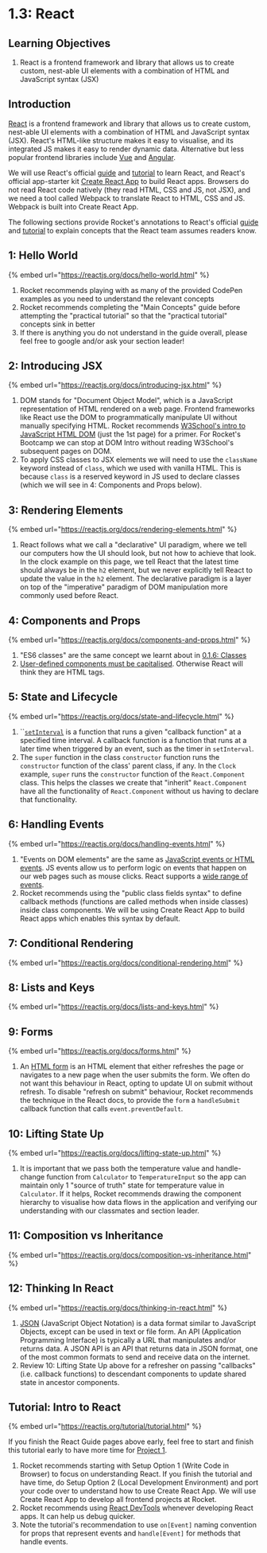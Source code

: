 # 1.3: React

## Learning Objectives

1. React is a frontend framework and library that allows us to create custom, nest-able UI elements with a combination of HTML and JavaScript syntax (JSX)

## Introduction

[React](https://reactjs.org) is a frontend framework and library that allows us to create custom, nest-able UI elements with a combination of HTML and JavaScript syntax (JSX). React's HTML-like structure makes it easy to visualise, and its integrated JS makes it easy to render dynamic data. Alternative but less popular frontend libraries include [Vue](https://vuejs.org) and [Angular](https://angularjs.org).

We will use React's official [guide](https://reactjs.org/docs/hello-world.html) and [tutorial](https://reactjs.org/tutorial/tutorial.html) to learn React, and React's official app-starter kit [Create React App](https://create-react-app.dev) to build React apps. Browsers do not read React code natively (they read HTML, CSS and JS, not JSX), and we need a tool called Webpack to translate React to HTML, CSS and JS. Webpack is built into Create React App.

The following sections provide Rocket's annotations to React's official [guide](https://reactjs.org/docs/hello-world.html) and [tutorial](https://reactjs.org/tutorial/tutorial.html) to explain concepts that the React team assumes readers know.

## 1: Hello World

{% embed url="https://reactjs.org/docs/hello-world.html" %}

1. Rocket recommends playing with as many of the provided CodePen examples as you need to understand the relevant concepts
2. Rocket recommends completing the "Main Concepts" guide before attempting the "practical tutorial" so that the "practical tutorial" concepts sink in better
3. If there is anything you do not understand in the guide overall, please feel free to google and/or ask your section leader!

## 2: Introducing JSX

{% embed url="https://reactjs.org/docs/introducing-jsx.html" %}

1. DOM stands for "Document Object Model", which is a JavaScript representation of HTML rendered on a web page. Frontend frameworks like React use the DOM to programmatically manipulate UI without manually specifying HTML. Rocket recommends [W3School's intro to JavaScript HTML DOM](https://www.w3schools.com/js/js\_htmldom.asp) (just the 1st page) for a primer. For Rocket's Bootcamp we can stop at DOM Intro without reading W3School's subsequent pages on DOM.
2. To apply CSS classes to JSX elements we will need to use the `className` keyword instead of `class`, which we used with vanilla HTML. This is because `class` is a reserved keyword in JS used to declare classes (which we will see in 4: Components and Props below).

## 3: Rendering Elements

{% embed url="https://reactjs.org/docs/rendering-elements.html" %}

1. React follows what we call a "declarative" UI paradigm, where we tell our computers how the UI should look, but not how to achieve that look. In the clock example on this page, we tell React that the latest time should always be in the `h2` element, but we never explicitly tell React to update the value in the `h2` element. The declarative paradigm is a layer on top of the "imperative" paradigm of DOM manipulation more commonly used before React.

## 4: Components and Props

{% embed url="https://reactjs.org/docs/components-and-props.html" %}

1. "ES6 classes" are the same concept we learnt about in [0.1.6: Classes](../../0-foundations/0.1-javascript/0.1.6-classes.md)
2. [User-defined components must be capitalised](https://reactjs.org/docs/jsx-in-depth.html#user-defined-components-must-be-capitalized). Otherwise React will think they are HTML tags.

## 5: State and Lifecycle

{% embed url="https://reactjs.org/docs/state-and-lifecycle.html" %}

1. ``[`setInterval`](https://www.w3schools.com/jsref/met\_win\_setinterval.asp) is a function that runs a given "callback function" at a specified time interval. A callback function is a function that runs at a later time when triggered by an event, such as the timer in `setInterval`.
2. The `super` function in the class `constructor` function runs the `constructor` function of the class' parent class, if any. In the `Clock` example, `super` runs the `constructor` function of the `React.Component` class. This helps the classes we create that "inherit" `React.Component` have all the functionality of `React.Component` without us having to declare that functionality.

## 6: Handling Events

{% embed url="https://reactjs.org/docs/handling-events.html" %}

1. "Events on DOM elements" are the same as [JavaScript events or HTML events](https://www.w3schools.com/js/js\_events.asp). JS events allow us to perform logic on events that happen on our web pages such as mouse clicks. React supports a [wide range of events](https://reactjs.org/docs/events.html#supported-events).
2. Rocket recommends using the "public class fields syntax" to define callback methods (functions are called methods when inside classes) inside class components. We will be using Create React App to build React apps which enables this syntax by default.

## 7: Conditional Rendering

{% embed url="https://reactjs.org/docs/conditional-rendering.html" %}

## 8: Lists and Keys

{% embed url="https://reactjs.org/docs/lists-and-keys.html" %}

## 9: Forms

{% embed url="https://reactjs.org/docs/forms.html" %}

1. An [HTML form](https://www.w3schools.com/html/html\_forms.asp) is an HTML element that either refreshes the page or navigates to a new page when the user submits the form. We often do not want this behaviour in React, opting to update UI on submit without refresh. To disable "refresh on submit" behaviour, Rocket recommends the technique in the React docs, to provide the `form` a `handleSubmit` callback function that calls `event.preventDefault`.

## 10: Lifting State Up

{% embed url="https://reactjs.org/docs/lifting-state-up.html" %}

1. It is important that we pass both the temperature value and handle-change function from `Calculator` to `TemperatureInput` so the app can maintain only 1 "source of truth" state for temperature value in `Calculator`. If it helps, Rocket recommends drawing the component hierarchy to visualise how data flows in the application and verifying our understanding with our classmates and section leader.

## 11: Composition vs Inheritance

{% embed url="https://reactjs.org/docs/composition-vs-inheritance.html" %}

## 12: Thinking In React

{% embed url="https://reactjs.org/docs/thinking-in-react.html" %}

1. [JSON](https://www.w3schools.com/js/js\_json\_intro.asp) (JavaScript Object Notation) is a data format similar to JavaScript Objects, except can be used in text or file form. An API (Application Programming Interface) is typically a URL that manipulates and/or returns data. A JSON API is an API that returns data in JSON format, one of the most common formats to send and receive data on the internet.
2. Review 10: Lifting State Up above for a refresher on passing "callbacks" (i.e. callback functions) to descendant components to update shared state in ancestor components.

## Tutorial: Intro to React

{% embed url="https://reactjs.org/tutorial/tutorial.html" %}

If you finish the React Guide pages above early, feel free to start and finish this tutorial early to have more time for [Project 1](../1.proj-frontend-app.md).

1. Rocket recommends starting with Setup Option 1 (Write Code in Browser) to focus on understanding React. If you finish the tutorial and have time, do Setup Option 2 (Local Development Environment) and port your code over to understand how to use Create React App. We will use Create React App to develop all frontend projects at Rocket.
2. Rocket recommends using [React DevTools](https://chrome.google.com/webstore/detail/react-developer-tools/fmkadmapgofadopljbjfkapdkoienihi?hl=en) whenever developing React apps. It can help us debug quicker.
3. Note the tutorial's recommendation to use `on[Event]` naming convention for props that represent events and `handle[Event]` for methods that handle events.
